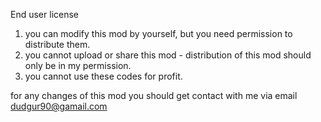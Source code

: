 End user license
1. you can modify this mod by yourself, but you need permission to distribute them.
2. you cannot upload or share this mod - distribution of this mod should only be in my permission.
3. you cannot use these codes for profit.

for any changes of this mod you should get contact with me via email
dudgur90@gamail.com
